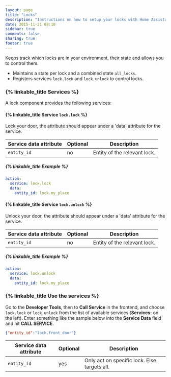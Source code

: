 ```yaml
---
layout: page
title: "Locks"
description: "Instructions on how to setup your locks with Home Assistant."
date: 2015-11-21 08:10
sidebar: true
comments: false
sharing: true
footer: true
---
```


Keeps track which locks are in your environment, their state and allows you to control them.

 * Maintains a state per lock and a combined state `all_locks`.
 * Registers services `lock.lock` and `lock.unlock` to control locks.

### {% linkable_title Services %}

A lock component provides the following services:

#### {% linkable_title Service `lock.lock` %} 

Lock your door, the attribute should appear under a 'data' attribute for the service.

| Service data attribute    | Optional | Description                                           |
|---------------------------|----------|-------------------------------------------------------|
| `entity_id`               |       no | Entity of the relevant lock.                          |

##### {% linkable_title Example %}

```yaml
action:
  service: lock.lock
  data:
    entity_id: lock.my_place
```

#### {% linkable_title Service `lock.unlock` %} 

Unlock your door, the attribute should appear under a 'data' attribute for the service.

| Service data attribute    | Optional | Description                                           |
|---------------------------|----------|-------------------------------------------------------|
| `entity_id`               |       no | Entity of the relevant lock.                          |

##### {% linkable_title Example %}

```yaml
action:
  service: lock.unlock
  data:
    entity_id: lock.my_place
```

### {% linkable_title Use the services %}

Go to the **Developer Tools**, then to **Call Service** in the frontend, and choose `lock.lock` or `lock.unlock` from the list of available services (**Services:** on the left). Enter something like the sample below into the **Service Data** field and hit **CALL SERVICE**.

```json
{"entity_id":"lock.front_door"}
```

| Service data attribute | Optional | Description |
| ---------------------- | -------- | ----------- |
| `entity_id`            |      yes | Only act on specific lock. Else targets all.

